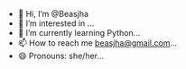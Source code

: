- 👋 Hi, I’m @Beasjha
- 👀 I’m interested in ...
- 🌱 I’m currently learning Python...
- 📫 How to reach me beasjha@gmail.com...
- 😄 Pronouns: she/her...
<!---
Beasjha/Beasjha is a ✨ special ✨ repository because its `README.md` (this file) appears on your GitHub profile.
You can click the Preview link to take a look at your changes.
--->
